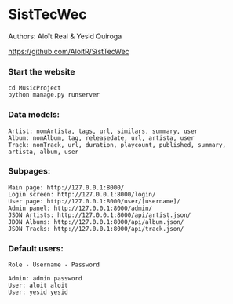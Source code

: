 # SistTecWec

Authors: Aloït Real & Yesid Quiroga

https://github.com/AloitR/SistTecWec

### Start the website
```
cd MusicProject
python manage.py runserver
```
### Data models:
```
Artist: nomArtista, tags, url, similars, summary, user
Album: nomAlbum, tag, releasedate, url, artista, user
Track: nomTrack, url, duration, playcount, published, summary, artista, album, user
```
### Subpages:
```
Main page: http://127.0.0.1:8000/
Login screen: http://127.0.0.1:8000/login/
User page: http://127.0.0.1:8000/user/[username]/
Admin panel: http://127.0.0.1:8000/admin/
JSON Artists: http://127.0.0.1:8000/api/artist.json/
JDON Albums: http://127.0.0.1:8000/api/album.json/
JSON Tracks: http://127.0.0.1:8000/api/track.json/
```
### Default users:
```
Role - Username - Password

Admin: admin password
User: aloit aloit
User: yesid yesid
```
